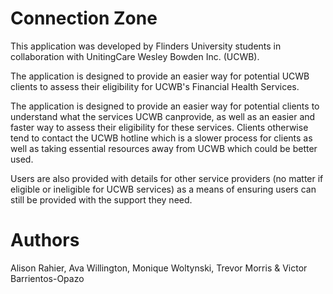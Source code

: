 # Connection Zone

This application was developed by Flinders University students in collaboration with UnitingCare Wesley Bowden Inc. (UCWB).

The application is designed to provide an easier way for potential UCWB clients to assess their eligibility for UCWB's Financial Health Services. 

The application is designed to provide an easier way for potential clients to understand what the services UCWB canprovide, as well as an easier and faster way to assess their eligibility for these services. Clients otherwise tend to contact the UCWB hotline which is a slower process for clients as well as taking essential resources away from UCWB which could be better used.

Users are also provided with details for other service providers (no matter if eligible or ineligible for UCWB services) as a means of ensuring users can still be provided with the support they need.

# Authors
Alison Rahier, Ava Willington, Monique Woltynski, Trevor Morris & Victor Barrientos-Opazo

